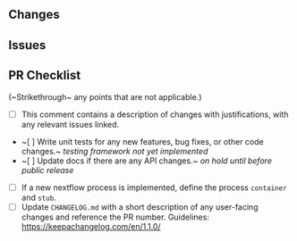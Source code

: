 ## Changes

<!--
Provide a summary of what is included in this Pull Request (PR).
-->

## Issues

<!--
Reference any issues related to this PR.
If this PR fixes any issues, [use a keyword](https://docs.github.com/en/issues/tracking-your-work-with-issues/linking-a-pull-request-to-an-issue#linking-a-pull-request-to-an-issue-using-a-keyword)
when referring to the issue.
-->

## PR Checklist

(~Strikethrough~ any points that are not applicable.)

- [ ] This comment contains a description of changes with justifications, with any relevant issues linked.
- ~[ ] Write unit tests for any new features, bug fixes, or other code changes.~ _testing framework not yet implemented_
- ~[ ] Update docs if there are any API changes.~ _on hold until before public release_
- [ ] If a new nextflow process is implemented, define the process `container` and `stub`.
- [ ] Update `CHANGELOG.md` with a short description of any user-facing changes and reference the PR number. Guidelines: https://keepachangelog.com/en/1.1.0/
